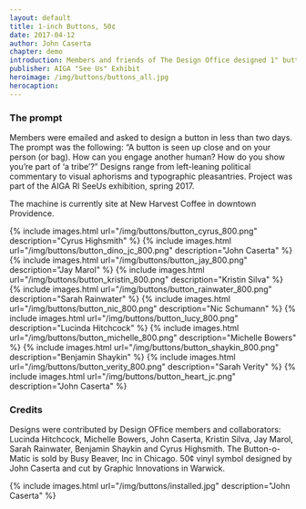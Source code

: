 ```yaml
---
layout: default
title: 1-inch Buttons, 50¢
date: 2017-04-12
author: John Caserta
chapter: demo
introduction: Members and friends of The Design Office designed 1" buttons — for sale in a gumball-style machine for 50¢ each. Find them at New Harvest Coffee in downtown Providence.
publisher: AIGA "See Us" Exhibit
heroimage: /img/buttons/buttons_all.jpg
herocaption:
---
```




### The prompt
 Members were emailed and asked to design a button in less than two days. The prompt was the following&#58; “A button is seen up close and on your person (or bag). How can you engage another human? How do you show you’re part of ‘a tribe’?” Designs range from left-leaning political commentary to visual aphorisms and typographic pleasantries. Project was part of the AIGA RI SeeUs exhibition, spring 2017.

The machine is currently site at New Harvest Coffee in downtown Providence.


<div class="gallery" markdown="1">

{% include images.html url="/img/buttons/button_cyrus_800.png" description="Cyrus Highsmith" %}
{% include images.html url="/img/buttons/button_dino_jc_800.png" description="John Caserta" %}
{% include images.html url="/img/buttons/button_jay_800.png" description="Jay Marol" %}
{% include images.html url="/img/buttons/button_kristin_800.png" description="Kristin Silva" %}
{% include images.html url="/img/buttons/button_rainwater_800.png" description="Sarah Rainwater" %}
{% include images.html url="/img/buttons/button_nic_800.png" description="Nic Schumann" %}
{% include images.html url="/img/buttons/button_lucy_800.png" description="Lucinda Hitchcock" %}
{% include images.html url="/img/buttons/button_michelle_800.png" description="Michelle Bowers" %}
{% include images.html url="/img/buttons/button_shaykin_800.png" description="Benjamin Shaykin" %}
{% include images.html url="/img/buttons/button_verity_800.png" description="Sarah Verity" %}
{% include images.html url="/img/buttons/button_heart_jc.png" description="John Caserta" %}

</div>

### Credits
Designs were contributed by Design OFfice members and collaborators: Lucinda Hitchcock, Michelle Bowers, John Caserta, Kristin Silva, Jay Marol, Sarah Rainwater, Benjamin Shaykin and Cyrus Highsmith. The Button-o-Matic is sold by Busy Beaver, Inc in Chicago. 50¢ vinyl symbol designed by John Caserta and cut by Graphic Innovations in Warwick.

{% include images.html url="/img/buttons/installed.jpg" description="John Caserta" %}

